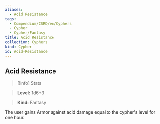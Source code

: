 ```yaml
---
aliases:
  - Acid Resistance
tags:
  - Compendium/CSRD/en/Cyphers
  - Cypher
  - Cypher/Fantasy
title: Acid Resistance
collection: Cyphers
kind: Cypher
id: Acid-Resistance
---
```

## Acid Resistance    
>[!info] Stats    
> **Level:** 1d6+3    
> **Kind:** Fantasy  
    
The user gains Armor against acid damage equal to the cypher's level for one hour.
